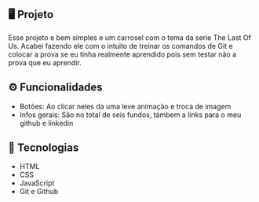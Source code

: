 ## 🖥️ Projeto
Esse projeto e bem simples e um carrosel com o tema da serie The Last Of Us. Acabei fazendo ele com o intuito de treinar os comandos de Git e colocar a prova se eu tinha realmente aprendido pois sem testar não a prova que eu aprendir.

## ⚙ Funcionalidades
- Botões: Ao clicar neles da uma leve animação e troca de imagem
- Infos gerais: São no total de seis fundos, támbem a links para o meu github e linkedin
  
## 🚀 Tecnologias
- HTML
- CSS
- JavaScript
- Git e Github
